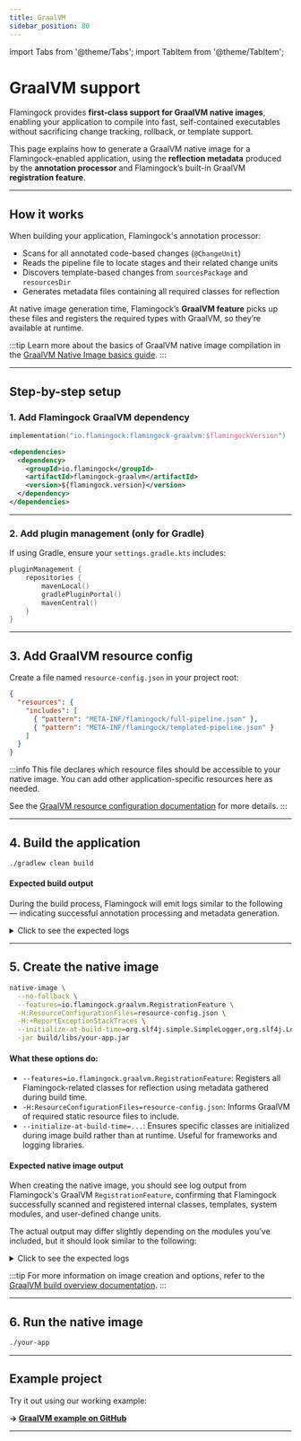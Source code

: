 ```yaml
---
title: GraalVM
sidebar_position: 80
---
```


import Tabs from '@theme/Tabs';
import TabItem from '@theme/TabItem';

# GraalVM support

Flamingock provides **first-class support for GraalVM native images**, enabling your application to compile into fast, self-contained executables without sacrificing change tracking, rollback, or template support.

This page explains how to generate a GraalVM native image for a Flamingock-enabled application, using the **reflection metadata** produced by the **annotation processor** and Flamingock’s built-in GraalVM **registration feature**.

---

## How it works

When building your application, Flamingock's annotation processor:

- Scans for all annotated code-based changes (`@ChangeUnit`)
- Reads the pipeline file to locate stages and their related change units
- Discovers template-based changes from `sourcesPackage` and `resourcesDir`
- Generates metadata files containing all required classes for reflection

At native image generation time, Flamingock’s **GraalVM feature** picks up these files and registers the required types with GraalVM, so they’re available at runtime.

:::tip
Learn more about the basics of GraalVM native image compilation in the [GraalVM Native Image basics guide](https://www.graalvm.org/latest/reference-manual/native-image/basics/).
:::

---

## Step-by-step setup

### 1. Add Flamingock GraalVM dependency

<Tabs groupId="gradle_maven">
<TabItem value="gradle" label="Gradle" default>

```kotlin
implementation("io.flamingock:flamingock-graalvm:$flamingockVersion")
```

</TabItem>
<TabItem value="maven" label="Maven">

```xml
<dependencies>
  <dependency>
    <groupId>io.flamingock</groupId>
    <artifactId>flamingock-graalvm</artifactId>
    <version>${flamingock.version}</version>
  </dependency>
</dependencies>
```

</TabItem>
</Tabs>

---

### 2. Add plugin management (only for Gradle)

If using Gradle, ensure your `settings.gradle.kts` includes:

```kotlin
pluginManagement {
    repositories {
        mavenLocal()
        gradlePluginPortal()
        mavenCentral()
    }
}
```

---

## 3. Add GraalVM resource config

Create a file named `resource-config.json` in your project root:

```json
{
  "resources": {
    "includes": [
      { "pattern": "META-INF/flamingock/full-pipeline.json" },
      { "pattern": "META-INF/flamingock/templated-pipeline.json" }
    ]
  }
}
```

:::info
This file declares which resource files should be accessible to your native image. You can add other application-specific resources here as needed.

See the [GraalVM resource configuration documentation](https://www.graalvm.org/latest/reference-manual/native-image/metadata/#resources) for more details.
:::

---

## 4. Build the application

```bash
./gradlew clean build
```

#### Expected build output

During the build process, Flamingock will emit logs similar to the following — indicating successful annotation processing and metadata generation.

<details>
<summary>Click to see the expected logs</summary>
<Tabs groupId="gradle_maven">
<TabItem value="gradle" label="Gradle" default>

```bash
> Task :compileJava
Note:    [Flamingock] Starting Flamingock annotation processor initialization.
Note:    [Flamingock] 'resources' parameter NOT passed. Using default 'src/main/resources'
Note:    [Flamingock] 'sources' parameter NOT passed. Searching in: '[src/main/java, src/main/kotlin, src/main/scala, src/main/groovy]'
Note:    [Flamingock] Reading flamingock pipeline from file: 'src/main/resources/flamingock/pipeline.yaml'
Note:    [Flamingock] Initialization completed. Processed templated-based changes.
Note:    [Flamingock] Searching for code-based changes (Java classes annotated with @Change or legacy @ChangeUnit annotations)
Note:    [Flamingock] Reading flamingock pipeline from file: 'src/main/resources/flamingock/pipeline.yaml'
Note:    [Flamingock] Finished processing annotated classes and generating metadata.
Note:    [Flamingock] Final processing round detected - skipping execution.
```

</TabItem>
<TabItem value="maven" label="Maven">

```bash
[INFO]   [Flamingock] Starting Flamingock annotation processor initialization.
[INFO]   [Flamingock] 'resources' parameter NOT passed. Using default 'src/main/resources'
[INFO]   [Flamingock] 'sources' parameter NOT passed. Searching in: '[src/main/java, src/main/kotlin, src/main/scala, src/main/groovy]'
[INFO]   [Flamingock] Reading flamingock pipeline from file: 'src/main/resources/flamingock/pipeline.yaml'
[INFO]   [Flamingock] Initialization completed. Processed templated-based changes.
[INFO]   [Flamingock] Searching for code-based changes (Java classes annotated with @Change or legacy @ChangeUnit annotations)
[INFO]   [Flamingock] Reading flamingock pipeline from file: 'src/main/resources/flamingock/pipeline.yaml'
[INFO]   [Flamingock] Finished processing annotated classes and generating metadata.
[INFO]   [Flamingock] Final processing round detected - skipping execution.
```

</TabItem>
</Tabs>
</details>


---

## 5. Create the native image

```bash
native-image \
  --no-fallback \
  --features=io.flamingock.graalvm.RegistrationFeature \
  -H:ResourceConfigurationFiles=resource-config.json \
  -H:+ReportExceptionStackTraces \
  --initialize-at-build-time=org.slf4j.simple.SimpleLogger,org.slf4j.LoggerFactory,org.slf4j.impl.StaticLoggerBinder \
  -jar build/libs/your-app.jar
```

#### What these options do:

- `--features=io.flamingock.graalvm.RegistrationFeature`: Registers all Flamingock-related classes for reflection using metadata gathered during build time.
- `-H:ResourceConfigurationFiles=resource-config.json`: Informs GraalVM of required static resource files to include.
- `--initialize-at-build-time=...`: Ensures specific classes are initialized during image build rather than at runtime. Useful for frameworks and logging libraries.

#### Expected native image output

When creating the native image, you should see log output from Flamingock's GraalVM `RegistrationFeature`, confirming that Flamingock successfully scanned and registered internal classes, templates, system modules, and user-defined change units. 

The actual output may differ slightly depending on the modules you’ve included, but it should look similar to the following:
<details>
<summary>Click to see the expected logs</summary>
```
 - io.flamingock.graalvm.RegistrationFeature
[Flamingock] Starting GraalVM classes registration
[Flamingock] Starting registration of internal classes
    Registering class: io.flamingock.core.task.TaskDescriptor 
    Registering class: io.flamingock.core.task.AbstractTaskDescriptor 
    Registering class: io.flamingock.core.preview.PreviewPipeline 
    Registering class: io.flamingock.core.preview.PreviewStage 
    Registering class: io.flamingock.core.preview.CodePreviewChangeUnit 
    Registering class: io.flamingock.core.preview.CodePreviewLegacyChangeUnit 
    Registering class: io.flamingock.core.preview.PreviewMethod 
    Registering class: io.flamingock.core.api.template.ChangeTemplateConfig 
    Registering class: io.flamingock.core.preview.TemplatePreviewChangeUnit 
    Registering class: io.flamingock.core.pipeline.Pipeline 
    Registering class: io.flamingock.core.pipeline.LoadedStage 
    Registering class: io.flamingock.core.task.loaded.AbstractLoadedTask 
    Registering class: io.flamingock.core.task.loaded.AbstractReflectionLoadedTask 
    Registering class: io.flamingock.core.task.loaded.AbstractLoadedChangeUnit 
    Registering class: io.flamingock.core.task.loaded.CodeLoadedChangeUnit 
    Registering class: io.flamingock.core.task.loaded.TemplateLoadedChangeUnit 
    Registering class: java.nio.charset.CoderResult 
[Flamingock] Completed internal classes
[Flamingock] Starting registration of templates
    Registering class: io.flamingock.core.api.template.TemplateFactory 
    Registering class: io.flamingock.core.api.template.ChangeTemplate 
    Registering class: io.flamingock.core.api.template.AbstractChangeTemplate 
    Registering class: io.flamingock.template.mongodb.MongoChangeTemplate 
    Registering class: io.flamingock.template.mongodb.model.MongoOperation 
    Registering class: io.flamingock.template.mongodb.MongoChangeTemplateConfig 
[Flamingock] Completed templates
[Flamingock] Starting registration of system modules
    Registering class: io.flamingock.core.engine.audit.importer.changeunit.MongockImporterChangeUnit 
    Registering class: io.flamingock.core.engine.audit.importer.ImporterModule 
[Flamingock] Completed system modules
[Flamingock] Starting registration of user classes
    Registering class: io.flamingock.changes._1_create_clients_collection_change 
    Registering class: io.flamingock.changes._2_insertClientFederico_change 
    Registering class: io.flamingock.changes._3_insert_client_jorge 
[Flamingock] Completed user classes
[Flamingock] Completed GraalVM classes registration
```
</details>

:::tip
For more information on image creation and options, refer to the [GraalVM build overview documentation](https://www.graalvm.org/latest/reference-manual/native-image/overview/Build-Overview/).
:::

---

## 6. Run the native image

```bash
./your-app
```

---

## Example project

Try it out using our working example:

**→ [GraalVM example on GitHub](https://github.com/mongock/flamingock-examples/tree/master/graalvm)**


---

